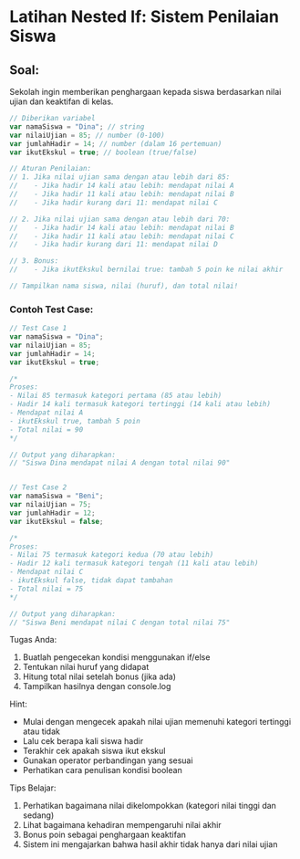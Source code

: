 # Latihan Nested If: Sistem Penilaian Siswa

## Soal:
Sekolah ingin memberikan penghargaan kepada siswa berdasarkan nilai ujian dan keaktifan di kelas.

```javascript
// Diberikan variabel
var namaSiswa = "Dina"; // string
var nilaiUjian = 85; // number (0-100)
var jumlahHadir = 14; // number (dalam 16 pertemuan)
var ikutEkskul = true; // boolean (true/false)

// Aturan Penilaian:
// 1. Jika nilai ujian sama dengan atau lebih dari 85:
//    - Jika hadir 14 kali atau lebih: mendapat nilai A
//    - Jika hadir 11 kali atau lebih: mendapat nilai B
//    - Jika hadir kurang dari 11: mendapat nilai C

// 2. Jika nilai ujian sama dengan atau lebih dari 70:
//    - Jika hadir 14 kali atau lebih: mendapat nilai B
//    - Jika hadir 11 kali atau lebih: mendapat nilai C
//    - Jika hadir kurang dari 11: mendapat nilai D

// 3. Bonus:
//    - Jika ikutEkskul bernilai true: tambah 5 poin ke nilai akhir

// Tampilkan nama siswa, nilai (huruf), dan total nilai!
```

### Contoh Test Case:
```javascript
// Test Case 1
var namaSiswa = "Dina";
var nilaiUjian = 85;
var jumlahHadir = 14;
var ikutEkskul = true;

/*
Proses:
- Nilai 85 termasuk kategori pertama (85 atau lebih)
- Hadir 14 kali termasuk kategori tertinggi (14 kali atau lebih)
- Mendapat nilai A
- ikutEkskul true, tambah 5 poin
- Total nilai = 90
*/

// Output yang diharapkan:
// "Siswa Dina mendapat nilai A dengan total nilai 90"


// Test Case 2
var namaSiswa = "Beni";
var nilaiUjian = 75;
var jumlahHadir = 12;
var ikutEkskul = false;

/*
Proses:
- Nilai 75 termasuk kategori kedua (70 atau lebih)
- Hadir 12 kali termasuk kategori tengah (11 kali atau lebih)
- Mendapat nilai C
- ikutEkskul false, tidak dapat tambahan
- Total nilai = 75
*/

// Output yang diharapkan:
// "Siswa Beni mendapat nilai C dengan total nilai 75"
```

Tugas Anda:
1. Buatlah pengecekan kondisi menggunakan if/else
2. Tentukan nilai huruf yang didapat
3. Hitung total nilai setelah bonus (jika ada)
4. Tampilkan hasilnya dengan console.log

Hint:
- Mulai dengan mengecek apakah nilai ujian memenuhi kategori tertinggi atau tidak
- Lalu cek berapa kali siswa hadir
- Terakhir cek apakah siswa ikut ekskul 
- Gunakan operator perbandingan yang sesuai
- Perhatikan cara penulisan kondisi boolean

Tips Belajar:
1. Perhatikan bagaimana nilai dikelompokkan (kategori nilai tinggi dan sedang)
2. Lihat bagaimana kehadiran mempengaruhi nilai akhir
3. Bonus poin sebagai penghargaan keaktifan
4. Sistem ini mengajarkan bahwa hasil akhir tidak hanya dari nilai ujian